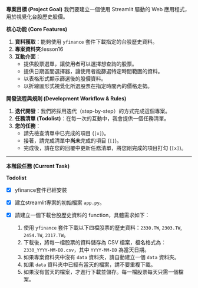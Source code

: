 **專案目標 (Project Goal)** 我們要建立一個使用 Streamlit 驅動的 Web 應用程式，用於視覺化台股歷史股價。

**核心功能 (Core Features)**

1. **資料獲取**：能夠使用 `yfinance` 套件下載指定的台股歷史資料。
2. **專案資料夾**:lesson16
2. **互動介面**：
    - 提供股票選單，讓使用者可以選擇想查詢的股票。
    - 提供日期區間選擇器，讓使用者能篩選特定時間範圍的資料。
    - 以表格形式顯示篩選後的股價資料。
    - 以折線圖形式視覺化所選股票在指定時間內的價格走勢。

**開發流程與規則 (Development Workflow & Rules)**

1. **迭代開發**：我們將採用迭代（step-by-step）的方式完成這個專案。
2. **任務清單 (Todolist)**：在每一次的互動中，我會提供一個任務清單。
3. **您的任務**：
    - 請先檢查清單中已完成的項目 (`[x]`)。
    - 接著，請完成清單中**尚未**完成的項目 (`[]`)。
    - 完成後，請在您的回覆中更新任務清單，將您剛完成的項目打勾 (`[x]`)。

---

**本階段任務 (Current Task)**

**Todolist**
- [x] yfinance套件已經安裝
- [x] 建立streamlit專案的初始檔案 `app.py`。
- [x] 請建立一個下載台股歷史資料的 function，具體需求如下：

    1. 使用 `yfinance` 套件下載以下四檔股票的歷史資料：`2330.TW`, `2303.TW`, `2454.TW`, `2317.TW`。
    2. 下載後，將每一檔股票的資料儲存為 CSV 檔案，檔名格式為：`2330_YYYY-MM-DD.csv`，其中 `YYYY-MM-DD` 為當天日期。
    3. 如果專案資料夾中沒有 `data` 資料夾，請自動建立一個 `data` 資料夾。
    4. 如果 `data` 資料夾中已經有當天的檔案，請不要重複下載。
    5. 如果沒有當天的檔案，才進行下載並儲存。每一檔股票每天只需一個檔案。